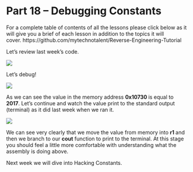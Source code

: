 <h1>Part 18 – Debugging Constants</h1><p>For a complete table of contents of all the lessons please click below as it will give you a brief of each lesson in addition to the topics it will cover. https://github.com/mytechnotalent/Reverse-Engineering-Tutorial</p><p>Let’s review last week’s code.</p><div class="slate-resizable-image-embed slate-image-embed__resize-full-width"><img src="https://media-exp1.licdn.com/dms/image/C4E12AQG7GwzcUpYgew/article-inline_image-shrink_1000_1488/0/1520147783406?e=1614211200&amp;v=beta&amp;t=SdLc466lePsPkmV8fT11NXa-vHMJ0PitAr2q3PKvoPE"/></div><p>Let’s debug!</p><div class="slate-resizable-image-embed slate-image-embed__resize-full-width"><img src="https://media-exp1.licdn.com/dms/image/C4E12AQEotLfqXgmzew/article-inline_image-shrink_1000_1488/0/1520194203208?e=1614211200&amp;v=beta&amp;t=2QHIX7jKms8LDh5wz04mS8eT1jcZ6RWiOkK_B9ayD1M"/></div><p>As we can see the value in the memory address <strong>0x10730 </strong>is equal to <strong>2017</strong>. Let’s continue and watch the value print to the standard output (terminal) as it did last week when we ran it.</p><div class="slate-resizable-image-embed slate-image-embed__resize-full-width"><img src="https://media-exp1.licdn.com/dms/image/C4E12AQFaGz5Mxy_rpQ/article-inline_image-shrink_1000_1488/0/1520152068447?e=1614211200&amp;v=beta&amp;t=CcadDgVskDFid-xLpb5PLjI4Qd6cTsmV7cUUsLYzeGo"/></div><p>We can see very clearly that we move the value from memory into <strong>r1 </strong>and then we branch to our <strong>cout</strong> function to print to the terminal. At this stage you should feel a little more comfortable with understanding what the assembly is doing above.</p><p>Next week we will dive into Hacking Constants.</p>